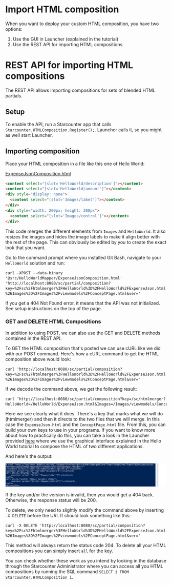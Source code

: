 # Import HTML composition

When you want to deploy your custom HTML composition, you have two options:

<ol>
<li>Use the GUI in Launcher (explained in the tutorial)</li>
<li>Use the REST API for importing HTML compositions</li>
</ol>

<h1>REST API for importing HTML compositions</h1>

The REST API allows importing compositions for sets of blended HTML partials.

<h2>Setup</h2>

To enable the API, run a Starcounter app that calls <code>Starcounter.HTMLComposition.Register();</code>. Launcher calls it, so you might as well start Launcher.

<h2>Importing composition</h2>

Place your HTML composition in a file like this one of Hello World:

<div class="code-name"><a href="https://github.com/StarcounterSamples/HelloWorld/blob/tutorial-20161018/src/HelloWorldMapper/ExpenseJsonComposition.html">ExpenseJsonComposition.html</a></div>

```html
<content select="[slot='HelloWorld/description']"></content>
<content select="[slot='HelloWorld/amount']"></content>
<div style="display: none">
  <content select="[slot='Images/label']"></content>
</div>
<div style="width: 200px; height: 200px">
  <content select="[slot='Images/control']"></content>
</div>
```

This code merges the different elements from <code>Images</code> and <code>HelloWorld</code>. It also resizes the images and hides the image labels to make it align better with the rest of the page. This can obviously be edited by you to create the exact look that you want.

Go to the command prompt where you installed Git Bash, navigate to your <code>HelloWorld</code> solution and run:

<pre><code class="txt">curl -XPOST --data-binary '@src/HelloWorldMapper/ExpenseJsonComposition.html' 'http://localhost:8080/sc/partial/composition?key=%2Fsc%2Fhtmlmerger%3FHelloWorld%3D%2FHelloWorld%2FExpenseJson.html
%26Images%3D%2FImages%2Fviewmodels%2FConceptPage.html&amp;ver='
</code></pre>

If you get a 404 Not Found error, it means that the API was not initialized. See setup instructions on the top of the page.

<h3>GET and DELETE HTML Compositions</h3>

In addition to using POST, we can also use the GET and DELETE methods contained in the REST API.

To GET the HTML composition that's posted we can use cURL like we did with our POST command. Here's how a cURL command to get the HTML composition above would look:

<pre><code class="txt">curl 'http://localhost:8080/sc/partial/composition?key=%2Fsc%2Fhtmlmerger%3FHelloWorld%3D%2FHelloWorld%2FExpenseJson.html
%26Images%3D%2FImages%2Fviewmodels%2FConceptPage.html&amp;ver='
</code></pre>

If we decode the command above, we get the following result:

<pre><code class="txt">curl ‘http://localhost:8080/sc/partial/composition?key=/sc/htmlmerger?HelloWorld=/HelloWorld/ExpenseJson.html&amp;Images=/Images/viewmodels/ConceptPage.html&amp;ver='
</code></pre>

Here we see clearly what it does. There's a key that marks what we will do (htmlmerger) and then it directs to the two files that we will merge. In this case the <code>ExpenseJson.html</code> and the <code>ConceptPage.html</code> file. From this, you can build your own keys to use in your programs. If you want to know more about how to practically do this, you can take a look in the Launcher provided <a href="https://github.com/StarcounterPrefabs/Launcher">here</a> where we use the graphical interface explained in the Hello World tutorial to compose the HTML of two different applications.

And here's the output:

![curl output](/assets/getCurl.png)

If the key and/or the version is invalid, then you would get a 404 back. Otherwise, the response status will be 200.

To delete, we only need to slightly modify the command above by inserting <code>-X DELETE</code> before the URI. It should look something like this:

<pre><code class="txt">curl -X DELETE 'http://localhost:8080/sc/partial/composition?key=%2Fsc%2Fhtmlmerger%3FHelloWorld%3D%2FHelloWorld%2FExpenseJson.html
%26Images%3D%2FImages%2Fviewmodels%2FConceptPage.html&amp;ver='
</code></pre>

This method will always return the status code 204. To delete all your HTML compositions you can simply insert <code>all</code> for the key.

You can check whether these work as you intend by looking in the database through the Starcounter Administrator where you can access all you HTML compositions by running the SQL command <code>SELECT i FROM Starcounter.HTMLComposition i</code>.
